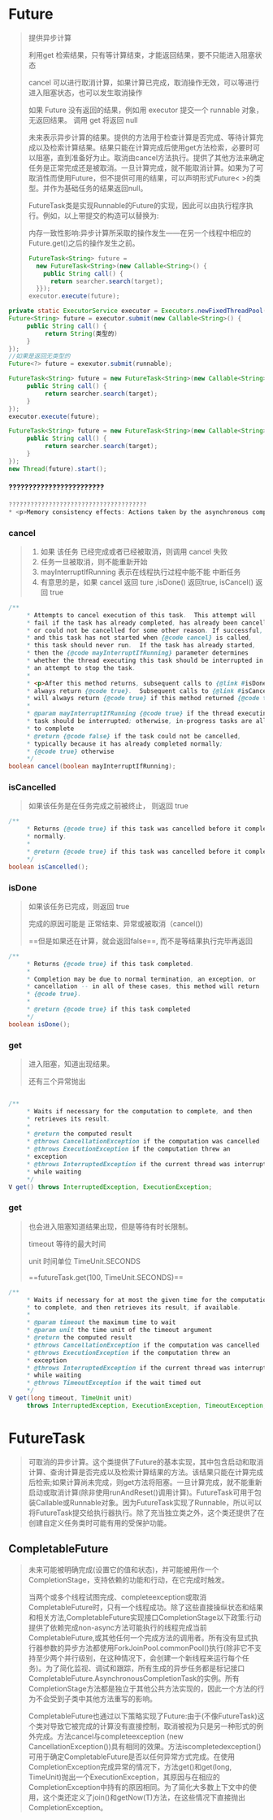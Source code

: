 # Future

>提供异步计算
>
>利用get 检索结果，只有等计算结束，才能返回结果，要不只能进入阻塞状态
>
>cancel 可以进行取消计算，如果计算已完成，取消操作无效，可以等进行进入阻塞状态，也可以发生取消操作
>
>如果 Future 没有返回的结果，例如用 executor 提交一个 runnable 对象，无返回结果。 调用 get 将返回 null
>
>未来表示异步计算的结果。提供的方法用于检查计算是否完成、等待计算完成以及检索计算结果。结果只能在计算完成后使用get方法检索，必要时可以阻塞，直到准备好为止。取消由cancel方法执行。提供了其他方法来确定任务是正常完成还是被取消。一旦计算完成，就不能取消计算。如果为了可取消性而使用Future，但不提供可用的结果，可以声明形式Future&lt; &gt;的类型。并作为基础任务的结果返回null。
>
>FutureTask类是实现Runnable的Future的实现，因此可以由执行程序执行。例如，以上带提交的构造可以替换为:
>
>内存一致性影响:异步计算所采取的操作发生——在另一个线程中相应的Future.get()之后的操作发生之前。
>
>```java
> FutureTask<String> future =
>   new FutureTask<String>(new Callable<String>() {
>     public String call() {
>       return searcher.search(target);
>   }});
> executor.execute(future);
>```

```java
private static ExecutorService executor = Executors.newFixedThreadPool(8);
Future<String> future = executor.submit(new Callable<String>() {
     public String call() {
          return String(类型的)
     }
});
//如果是返回无类型的
Future<?> future = exexutor.submit(runnable);
```

```java
FutureTask<String> future = new FutureTask<String>(new Callable<String>() {
     public String call() {
          return searcher.search(target);
     }
});
executor.execute(future);
```

```JAVA
FutureTask<String> future = new FutureTask<String>(new Callable<String>() {
     public String call() {
          return searcher.search(target);
     }
});
new Thread(future).start();
```

#### ????????????????????????

```java
??????????????????????????????????????
* <p>Memory consistency effects: Actions taken by the asynchronous computation* <a href="package-summary.html#MemoryVisibility"> <i>happen-before</i></a>* actions following the corresponding {@code Future.get()} in another thread.
```

### cancel

> 1. 如果 该任务 已经完成或者已经被取消，则调用 cancel 失败
> 2. 任务一旦被取消，则不能重新开始
> 3. mayInterruptIfRunning 表示在线程执行过程中能不能 中断任务
> 4. 有意思的是，如果 cancel 返回 ture ,isDone() 返回true, isCancel() 返回 true

```java
/**
     * Attempts to cancel execution of this task.  This attempt will
     * fail if the task has already completed, has already been cancelled,
     * or could not be cancelled for some other reason. If successful,
     * and this task has not started when {@code cancel} is called,
     * this task should never run.  If the task has already started,
     * then the {@code mayInterruptIfRunning} parameter determines
     * whether the thread executing this task should be interrupted in
     * an attempt to stop the task.
     *
     * <p>After this method returns, subsequent calls to {@link #isDone} will
     * always return {@code true}.  Subsequent calls to {@link #isCancelled}
     * will always return {@code true} if this method returned {@code true}.
     *
     * @param mayInterruptIfRunning {@code true} if the thread executing this
     * task should be interrupted; otherwise, in-progress tasks are allowed
     * to complete
     * @return {@code false} if the task could not be cancelled,
     * typically because it has already completed normally;
     * {@code true} otherwise
     */
boolean cancel(boolean mayInterruptIfRunning);
```

### isCancelled

> 如果该任务是在任务完成之前被终止， 则返回 true

```java
/**
     * Returns {@code true} if this task was cancelled before it completed
     * normally.
     *
     * @return {@code true} if this task was cancelled before it completed
     */
boolean isCancelled();
```

### isDone

> 如果该任务已完成，则返回 true
>
> 完成的原因可能是   正常结束、异常或被取消（cancel())
>
> ==但是如果还在计算，就会返回false==, 而不是等结果执行完毕再返回

```java
/**
     * Returns {@code true} if this task completed.
     *
     * Completion may be due to normal termination, an exception, or
     * cancellation -- in all of these cases, this method will return
     * {@code true}.
     *
     * @return {@code true} if this task completed
     */
boolean isDone();
```

### get

> 进入阻塞，知道出现结果。
>
> 还有三个异常抛出

```java

/**
     * Waits if necessary for the computation to complete, and then
     * retrieves its result.
     *
     * @return the computed result
     * @throws CancellationException if the computation was cancelled
     * @throws ExecutionException if the computation threw an
     * exception
     * @throws InterruptedException if the current thread was interrupted
     * while waiting
     */
V get() throws InterruptedException, ExecutionException;
```

### get

> 也会进入阻塞知道结果出现，但是等待有时长限制。
>
> timeout 等待的最大时间
>
> unit 时间单位  TimeUnit.SECONDS
>
> ==futureTask.get(100, TimeUnit.SECONDS)==

```java
/**
     * Waits if necessary for at most the given time for the computation
     * to complete, and then retrieves its result, if available.
     *
     * @param timeout the maximum time to wait
     * @param unit the time unit of the timeout argument
     * @return the computed result
     * @throws CancellationException if the computation was cancelled
     * @throws ExecutionException if the computation threw an
     * exception
     * @throws InterruptedException if the current thread was interrupted
     * while waiting
     * @throws TimeoutException if the wait timed out
     */
V get(long timeout, TimeUnit unit)
     throws InterruptedException, ExecutionException, TimeoutException;
```

# FutureTask

> 可取消的异步计算。这个类提供了Future的基本实现，其中包含启动和取消计算、查询计算是否完成以及检索计算结果的方法。该结果只能在计算完成后检索;如果计算尚未完成，则get方法将阻塞。一旦计算完成，就不能重新启动或取消计算(除非使用runAndReset()调用计算)。FutureTask可用于包装Callable或Runnable对象。因为FutureTask实现了Runnable，所以可以将FutureTask提交给执行器执行。除了充当独立类之外，这个类还提供了在创建自定义任务类时可能有用的受保护功能。

## CompletableFuture

> 未来可能被明确完成(设置它的值和状态)，并可能被用作一个CompletionStage，支持依赖的功能和行动，在它完成时触发。
>
> 当两个或多个线程试图完成、completeexception或取消CompletableFuture时，只有一个线程成功。除了这些直接操纵状态和结果和相关方法,CompletableFuture实现接口CompletionStage以下政策:行动提供了依赖完成non-async方法可能执行的线程完成当前CompletableFuture,或其他任何一个完成方法的调用者。所有没有显式执行器参数的异步方法都使用ForkJoinPool.commonPool()执行(除非它不支持至少两个并行级别，在这种情况下，会创建一个新线程来运行每个任务)。为了简化监视、调试和跟踪，所有生成的异步任务都是标记接口CompletableFuture.AsynchronousCompletionTask的实例。所有CompletionStage方法都是独立于其他公共方法实现的，因此一个方法的行为不会受到子类中其他方法重写的影响。
>
> CompletableFuture也通过以下策略实现了Future:由于(不像FutureTask)这个类对导致它被完成的计算没有直接控制，取消被视为只是另一种形式的例外完成。方法cancel与completeexception (new CancellationException())具有相同的效果。方法iscompletedexception()可用于确定CompletableFuture是否以任何异常方式完成。在使用CompletionException完成异常的情况下，方法get()和get(long, TimeUnit)抛出一个ExecutionException，其原因与在相应的CompletionException中持有的原因相同。为了简化大多数上下文中的使用，这个类还定义了join()和getNow(T)方法，在这些情况下直接抛出CompletionException。